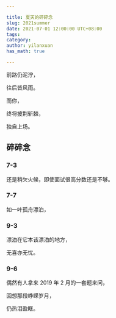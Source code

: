 ```yaml
---

title: 夏天的碎碎念
slug: 2021summer
date: 2021-07-01 12:00:00 UTC+08:00
tags: 
category: 
author: yilanxuan
has_math: true

---
```


前路仍泥泞，

往后皆风雨。 

而你，

终将披荆斩棘，

独自上场。

<!-- TEASER_END:  -->

## 碎碎念

### 7-3

还是稍欠火候，即使面试很高分数还是不够。

### 7-7

如一叶孤舟漂泊，

### 9-3

漂泊在它本该漂泊的地方，

无喜亦无忧。

### 9-6

偶然有人拿来 2019 年 2 月的一套题来问，

回想那段峥嵘岁月，

仍热泪盈眶。